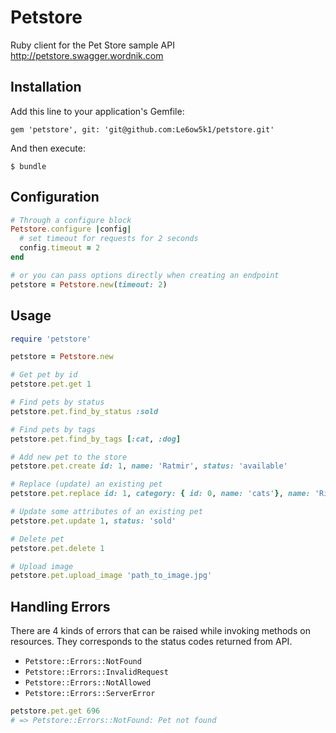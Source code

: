 # Petstore

Ruby client for the Pet Store sample API http://petstore.swagger.wordnik.com

## Installation

Add this line to your application's Gemfile:

    gem 'petstore', git: 'git@github.com:Le6ow5k1/petstore.git'

And then execute:

    $ bundle

## Configuration

```ruby
# Through a configure block
Petstore.configure |config|
  # set timeout for requests for 2 seconds
  config.timeout = 2
end

# or you can pass options directly when creating an endpoint
petstore = Petstore.new(timeout: 2)
```

## Usage

```ruby
require 'petstore'

petstore = Petstore.new

# Get pet by id
petstore.pet.get 1

# Find pets by status
petstore.pet.find_by_status :sold

# Find pets by tags
petstore.pet.find_by_tags [:cat, :dog]

# Add new pet to the store
petstore.pet.create id: 1, name: 'Ratmir', status: 'available'

# Replace (update) an existing pet
petstore.pet.replace id: 1, category: { id: 0, name: 'cats'}, name: 'RinTinTin'

# Update some attributes of an existing pet
petstore.pet.update 1, status: 'sold'

# Delete pet
petstore.pet.delete 1

# Upload image
petstore.pet.upload_image 'path_to_image.jpg'
```

## Handling Errors

There are 4 kinds of errors that can be raised while invoking methods on resources. They corresponds to the status codes returned from API.

* `Petstore::Errors::NotFound`
* `Petstore::Errors::InvalidRequest`
* `Petstore::Errors::NotAllowed`
* `Petstore::Errors::ServerError`

```ruby
petstore.pet.get 696
# => Petstore::Errors::NotFound: Pet not found
```

